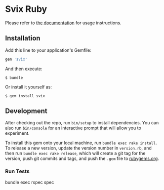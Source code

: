 # Svix Ruby

Please refer to [the documentation](https://docs.svix.com) for usage instructions.

## Installation

Add this line to your application's Gemfile:

```ruby
gem 'svix'
```

And then execute:

    $ bundle

Or install it yourself as:

    $ gem install svix

## Development

After checking out the repo, run `bin/setup` to install dependencies. You can also run `bin/console` for an interactive prompt that will allow you to experiment.

To install this gem onto your local machine, run `bundle exec rake install`. To release a new version, update the version number in `version.rb`, and then run `bundle exec rake release`, which will create a git tag for the version, push git commits and tags, and push the `.gem` file to [rubygems.org](https://rubygems.org).


### Run Tests

bundle exec rspec spec